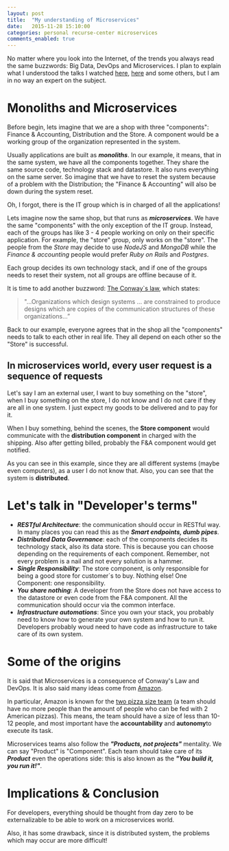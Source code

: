 ```yaml
---
layout: post
title:  "My understanding of Microservices"
date:   2015-11-28 15:10:00
categories: personal recurse-center microservices
comments_enabled: true
---
```


No matter where you look into the Internet, of the trends you always read the same buzzwords: Big Data, DevOps and Microservices. I plan to explain what I understood the talks I watched [here][5], [here][6] and some others, but I am in no way an expert on the subject. 

# Monoliths and Microservices

Before begin, lets imagine that we are a shop with three "components": Finance & Accounting, Distribution and the Store. A component would be a working group of the organization represented in the system. 

Usually applications are built as ***monoliths***. In our example, it means, that in the same system, we have all the components together. They share the same source code, technology stack and datastore. It also runs everything on the same server. So imagine that we have to reset the system because of a problem with the Distribution; the "Finance & Accounting" will also be down during the system reset.

Oh, I forgot, there is the IT group which is in charged of all the applications!

Lets imagine now the same shop, but that runs as ***microservices***. We have the same "components" with the only exception of the IT group. Instead, each of the groups has like 3 - 4 people working on only on their specific application. For example, the "store" group, only works on the "store". The people from the *Store* may decide to use *NodeJS* and *MongoDB* while the *Finance & accounting* people would prefer *Ruby on Rails* and *Postgres*. 

Each group decides its own technology stack, and if one of the groups needs to reset their system, not all groups are offline because of it.

It is time to add another buzzword: [The Conway`s law][1], which states: 

> "...Organizations which design systems ... are constrained to produce designs which are copies of the communication structures of these organizations...”

Back to our example, everyone agrees that in the shop all the "components" needs to talk to each other in real life. They all depend on each other so the "Store" is successful.

## In microservices world, every user request is a sequence of requests

Let's say I am an external user, I want to buy something on the "store", when I buy something on the store, I do not know and I do not care if they are all in one system. I just expect my goods to be delivered and to pay for it.

When I buy something, behind the scenes, the **Store component** would communicate with the **distribution component** in charged with the shipping. Also after getting billed, probably the F&A component would get notified.

As you can see in this example, since they are all different systems (maybe even computers), as a user I do not know that. Also, you can see that the system is **distributed**.

# Let's talk in "Developer's terms"

- ***RESTful Architecture***: the communication should occur in RESTful way. In many places you can read this as the ***Smart endpoints, dumb pipes***.
- ***Distributed Data Governance***: each of the components decides its technology stack, also its data store. This is because you can choose depending on the requirements of each component. Remember, not every problem is a nail and not every solution is a hammer.
- ***Single Responsibility***: The store component, is only responsible for being a good store for customer`s to buy. Nothing else! One Component: one responsibility.
- ***You share nothing***: A developer from the Store does not have access to the datastore or even code from the F&A component. All the communication should occur via the common interface.
- ***Infrastructure automations***: Since you own your stack, you probably need to know how to generate your own system and how to run it. Developers probably woud need to have code as infrastructure to take care of its own system.

# Some of the origins

It is said that Microservices is a consequence of Conway's Law and DevOps. It is also said many ideas come from [Amazon][2].

In particular, Amazon is known for the [two pizza size team][4] (a team should have no more people than the amount of people who can be fed with 2 American pizzas). This means, the team should have a size of less than 10-12 people, and most important have the **accountability** and **autonomy**to execute its task. 

Microservices teams also follow the ***"Products, not projects"*** mentality. We can say "Product" is "Component". Each team should take care of its ***Product*** even the operations side: this is also known as the ***"You build it, you run it!"***.

# Implications & Conclusion

For developers, everything should be thought from day zero to be externalizable to be able to work on a microservices world.

Also, it has some drawback, since it is distributed system, the problems which may occur are more difficult!

[1]: https://en.wikipedia.org/wiki/Conway%27s_law
[2]: https://www.amazon.com
[4]: http://blog.jasoncrawford.org/two-pizza-teams
[5]: https://www.youtube.com/watch?v=wgdBVIX9ifA
[6]: https://www.youtube.com/watch?v=C4c0pkY4NgQ
